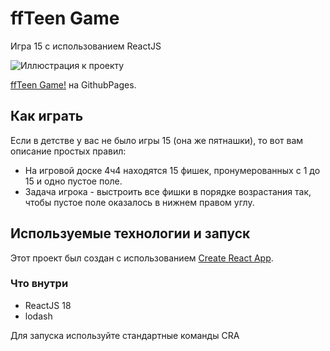 # ffTeen Game

Игра 15 с использованием ReactJS

![Иллюстрация к проекту](https://github.com/olegbutrin/react-calc-constructor/blob/gh-pages/images/ffteen.png)

[ffTeen Game!](https://olegbutrin.github.io/ffteen/) на GithubPages.

## Как играть

Если в детстве у вас не было игры 15 (она же пятнашки), то вот вам описание простых правил:

+ На игровой доске 4ч4 находятся 15 фишек, пронумерованных с 1 до 15 и одно пустое поле.
+ Задача игрока - выстроить все фишки в порядке возрастания так, чтобы пустое поле оказалось в нижнем правом углу.

## Используемые технологии и запуск

Этот проект был создан с использованием [Create React App](https://github.com/facebook/create-react-app).

### Что внутри

+ ReactJS 18
+ lodash

Для запуска используйте стандартные команды CRA
